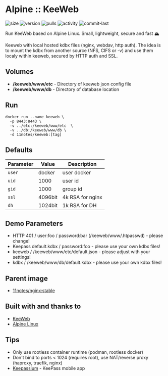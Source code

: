 # Alpine :: KeeWeb
![size](https://img.shields.io/docker/image-size/11notes/keeweb/1.18.7?color=0eb305) ![version](https://img.shields.io/docker/v/11notes/keeweb?color=eb7a09) ![pulls](https://img.shields.io/docker/pulls/11notes/keeweb?color=2b75d6) ![activity](https://img.shields.io/github/commit-activity/m/11notes/docker-keeweb?color=c91cb8) ![commit-last](https://img.shields.io/github/last-commit/11notes/docker-keeweb?color=c91cb8)

Run KeeWeb based on Alpine Linux. Small, lightweight, secure and fast 🏔️

Keeweb with local hosted kdbx files (nginx, webdav, http auth). The idea is to mount the kdbx from another source (NFS, CIFS or -v) and use them localy within keeweb, secured by HTTP auth and SSL.

## Volumes
* **/keeweb/www/etc** - Directory of keeweb json config file
* **/keeweb/www/db** - Directory of database location

## Run
```shell
docker run --name keeweb \
  -p 8443:8443 \
  -v ../etc:/keeweb/www/etc  \
  -v ../db:/keeweb/www/db \
  -d 11notes/keeweb:[tag]
```

## Defaults
| Parameter | Value | Description |
| --- | --- | --- |
| `user` | docker | user docker |
| `uid` | 1000 | user id |
| `gid` | 1000 | group id |
| `ssl` | 4096bit | 4k RSA for nginx |
| `dh` | 1024bit | 1k RSA for DH |

## Demo Parameters
* HTTP 401 / user:foo / password:bar (/keeweb/www/.htpasswd) - please change!
* Keepass default.kdbx / password:foo - please use your own kdbx files!
* keeweb / /keeweb/www/etc/default.json - please adjust with your settings!
* kdbx / /keeweb/www/db/default.kdbx - please use your own kdbx files!

## Parent image
* [11notes/nginx:stable](https://github.com/11notes/docker-nginx)

## Built with and thanks to
* [KeeWeb](https://keeweb.info)
* [Alpine Linux](https://alpinelinux.org)

## Tips
* Only use rootless container runtime (podman, rootless docker)
* Don't bind to ports < 1024 (requires root), use NAT/reverse proxy (haproxy, traefik, nginx)
* [Keepassium](https://keepassium.com/) - KeePass mobile app